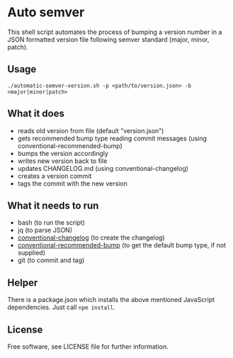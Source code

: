 # Auto semver
This shell script automates the process of bumping a version number in a JSON formatted version file following semver standard (major, minor, patch).

## Usage
`./automatic-semver-version.sh -p <path/to/version.json> -b <major|minor|patch>`

## What it does
- reads old version from file (default "version.json")
- gets recommended bump type reading commit messages (using conventional-recommended-bump)
- bumps the version accordingly
- writes new version back to file
- updates CHANGELOG.md (using conventional-changelog)
- creates a version commit
- tags the commit with the new version 

## What it needs to run
- bash (to run the script)
- jq (to parse JSON)
- [conventional-changelog](https://github.com/conventional-changelog/conventional-changelog) (to create the changelog)
- [conventional-recommended-bump](https://github.com/conventional-changelog/conventional-changelog/tree/master/packages/conventional-recommended-bump) (to get the default bump type, if not supplied)
- git (to commit and tag)

## Helper
There is a package.json which installs the above mentioned JavaScript dependencies.
Just call `npm install`.

## License
Free software, see LICENSE file for further information.
